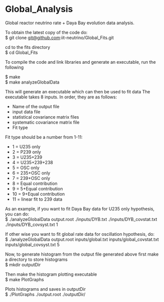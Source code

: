 # Global_Analysis
Global reactor neutrino rate + Daya Bay evolution data analysis.

To obtain the latest copy of the code do:    
$ git clone git@github.com:iit-neutrino/Global_Fits.git     

cd to the fits directory     
$ cd Global_Fits    

To compile the code and link libraries and generate an executable, run the following  

  $ make    
  $ make analyzeGlobalData    

This will generate an executable which can then be used to fit data
The executable takes 8 inputs. In order, they are as follows:
- Name of the output file
- input data file
- statistical covariance matrix files
- systematic covariance matrix file
- Fit type


Fit type should be a number from 1-11:    
- 1 = U235 only     
- 2 = P239 only 
- 3 = U235+239  
- 4 = U235+239+238  
- 5 = OSC only 
- 6 = 235+OSC only 
- 7 = 239+OSC only  
- 8 = Equal contribution   
- 9 = 5+Equal contribution    
- 10 = 9+Equal contribution    
- 11 = linear fit to 239 data    


As an example, if you want to fit Daya Bay data for U235 only hypothesis, you can do:    
  $ ./analyzeGlobalData output.root ./inputs/DYB.txt ./inputs/DYB_covstat.txt ./inputs/DYB_covsyst.txt 1     

If other wise you want to fit global rate data for oscillation hypothesis, do:    
  $ ./analyzeGlobalData output.root inputs/global.txt inputs/global_covstat.txt inputs/global_covsyst.txt 5     

Now, to generate histogram from the output file generated above first make a directory to store histograms     
  $ mkdir outputDir

Then make the histogram plotting executable     
  $ make PlotGraphs

Plots histograms and saves in outputDir     
  $ ./PlotGraphs ./output.root ./outputDir/
